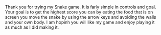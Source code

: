 Thank you for trying my Snake game. It is farly simple in controls and goal. Your goal is to get the highest score you can by eating the food that is on screen you move the snake by using the arrow keys and avoiding the walls and your own body. I am hopinh you will
like my game and enjoy playing it as much as I did making it. 
